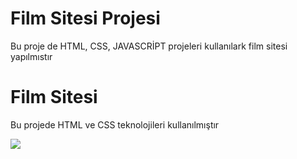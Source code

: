 <h1>Film Sitesi Projesi</h1>

Bu proje de HTML, CSS, JAVASCRİPT projeleri kullanılark film sitesi yapılmıstır

<h1>Film Sitesi </h1>

Bu projede HTML ve CSS teknolojileri kullanılmıştır

<img src="images/Film-Sitesi-Profil-1-Microsoft_-Edge-2023-10-25-22-53-09.gif">



